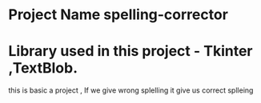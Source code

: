 # Project Name  spelling-corrector
# Library used in this project - Tkinter ,TextBlob.
this is basic a project , If we give wrong splelling it give us correct splleing

